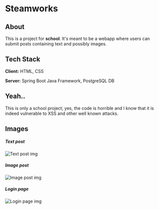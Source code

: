 # Steamworks
## About
This is a project for **school**. It's meant to be a webapp where users can submit posts containing text and possibly images.

## Tech Stack
**Client:** HTML, CSS

**Server:** Spring Boot Java Framework, PostgreSQL DB

## Yeah..
This is only a school project; yes, the code is horrible and I know that it is indeed vulnerable to XSS and other well known attacks. 

## Images
##### Text post
![Text post img](https://i.imgur.com/C5t0kr6.png)
##### Image post
![Image post img](https://i.imgur.com/s9MpggY.png)
##### Login page
![Login page img](https://i.imgur.com/I6oDPtr.png)
